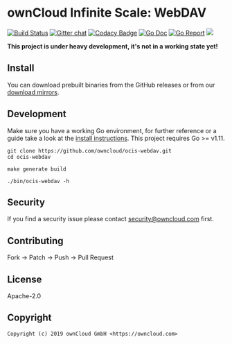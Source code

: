 # ownCloud Infinite Scale: WebDAV

[![Build Status](https://cloud.drone.io/api/badges/owncloud/ocis-webdav/status.svg)](https://cloud.drone.io/owncloud/ocis-webdav)
[![Gitter chat](https://badges.gitter.im/cs3org/reva.svg)](https://gitter.im/cs3org/reva)
[![Codacy Badge](https://api.codacy.com/project/badge/Grade/0913fcc866a344b587bb867fcec5b848)](https://www.codacy.com/app/owncloud/ocis-webdav?utm_source=github.com&amp;utm_medium=referral&amp;utm_content=owncloud/ocis-webdav&amp;utm_campaign=Badge_Grade)
[![Go Doc](https://godoc.org/github.com/owncloud/ocis-webdav?status.svg)](http://godoc.org/github.com/owncloud/ocis-webdav)
[![Go Report](http://goreportcard.com/badge/github.com/owncloud/ocis-webdav)](http://goreportcard.com/report/github.com/owncloud/ocis-webdav)
[![](https://images.microbadger.com/badges/image/owncloud/ocis-webdav.svg)](http://microbadger.com/images/owncloud/ocis-webdav "Get your own image badge on microbadger.com")

**This project is under heavy development, it's not in a working state yet!**

## Install

You can download prebuilt binaries from the GitHub releases or from our [download mirrors](http://download.owncloud.com/ocis/webdav/).

## Development

Make sure you have a working Go environment, for further reference or a guide take a look at the [install instructions](http://golang.org/doc/install.html). This project requires Go >= v1.11.

```console
git clone https://github.com/owncloud/ocis-webdav.git
cd ocis-webdav

make generate build

./bin/ocis-webdav -h
```

## Security

If you find a security issue please contact security@owncloud.com first.

## Contributing

Fork -> Patch -> Push -> Pull Request

## License

Apache-2.0

## Copyright

```console
Copyright (c) 2019 ownCloud GmbH <https://owncloud.com>
```
